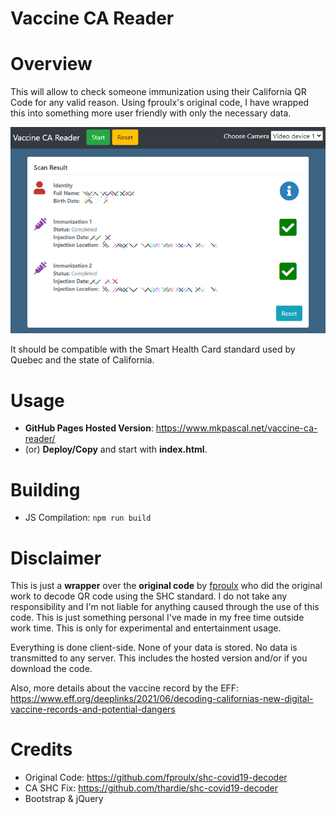 # Vaccine CA Reader

# Overview
This will allow to check someone immunization using their California QR Code for any valid reason. Using fproulx's original code, I have wrapped this into something more user friendly with only the necessary data.

![interface](interface.png)

It should be compatible with the Smart Health Card standard used by Quebec and the state of California.

# Usage
- **GitHub Pages Hosted Version**: https://www.mkpascal.net/vaccine-ca-reader/
- (or) **Deploy/Copy** and start with **index.html**.

# Building
- JS Compilation: `npm run build`

# Disclaimer
This is just a **wrapper** over the **original code** by [fproulx](https://github.com/fproulx/shc-covid19-decoder) who did the original work to decode QR code using the SHC standard. I do not take any responsibility and I'm not liable for anything caused through the use of this code. This is just something personal I've made in my free time outside work time. This is only for experimental and entertainment usage.

Everything is done client-side. None of your data is stored. No data is transmitted to any server. This includes the hosted version and/or if you download the code.

Also, more details about the vaccine record by the EFF: https://www.eff.org/deeplinks/2021/06/decoding-californias-new-digital-vaccine-records-and-potential-dangers

# Credits
- Original Code: https://github.com/fproulx/shc-covid19-decoder
- CA SHC Fix: https://github.com/thardie/shc-covid19-decoder
- Bootstrap & jQuery
